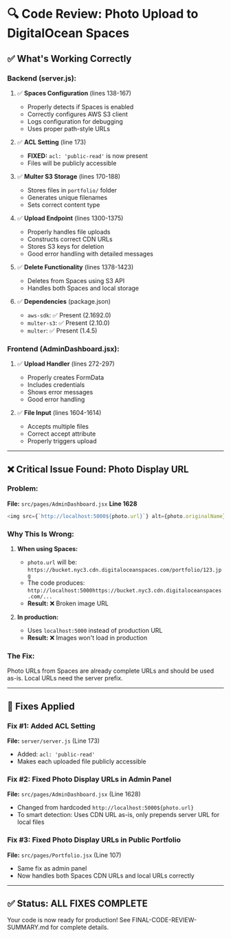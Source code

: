 # 🔍 Code Review: Photo Upload to DigitalOcean Spaces

## ✅ What's Working Correctly

### Backend (server.js):
1. ✅ **Spaces Configuration** (lines 138-167)
   - Properly detects if Spaces is enabled
   - Correctly configures AWS S3 client
   - Logs configuration for debugging
   - Uses proper path-style URLs

2. ✅ **ACL Setting** (line 173)
   - **FIXED:** `acl: 'public-read'` is now present
   - Files will be publicly accessible

3. ✅ **Multer S3 Storage** (lines 170-188)
   - Stores files in `portfolio/` folder
   - Generates unique filenames
   - Sets correct content type

4. ✅ **Upload Endpoint** (lines 1300-1375)
   - Properly handles file uploads
   - Constructs correct CDN URLs
   - Stores S3 keys for deletion
   - Good error handling with detailed messages

5. ✅ **Delete Functionality** (lines 1378-1423)
   - Deletes from Spaces using S3 API
   - Handles both Spaces and local storage

6. ✅ **Dependencies** (package.json)
   - `aws-sdk`: ✅ Present (2.1692.0)
   - `multer-s3`: ✅ Present (2.10.0)
   - `multer`: ✅ Present (1.4.5)

### Frontend (AdminDashboard.jsx):
1. ✅ **Upload Handler** (lines 272-297)
   - Properly creates FormData
   - Includes credentials
   - Shows error messages
   - Good error handling

2. ✅ **File Input** (lines 1604-1614)
   - Accepts multiple files
   - Correct accept attribute
   - Properly triggers upload

---

## ❌ Critical Issue Found: Photo Display URL

### Problem:
**File:** `src/pages/AdminDashboard.jsx` **Line 1628**

```javascript
<img src={`http://localhost:5000${photo.url}`} alt={photo.originalName} />
```

### Why This Is Wrong:

1. **When using Spaces:**
   - `photo.url` will be: `https://bucket.nyc3.cdn.digitaloceanspaces.com/portfolio/123.jpg`
   - The code produces: `http://localhost:5000https://bucket.nyc3.cdn.digitaloceanspaces.com/...`
   - **Result:** ❌ Broken image URL

2. **In production:**
   - Uses `localhost:5000` instead of production URL
   - **Result:** ❌ Images won't load in production

### The Fix:
Photo URLs from Spaces are already complete URLs and should be used as-is. Local URLs need the server prefix.

---

## 🔧 Fixes Applied

### Fix #1: Added ACL Setting
**File:** `server/server.js` (Line 173)
- Added: `acl: 'public-read'`
- Makes each uploaded file publicly accessible

### Fix #2: Fixed Photo Display URLs in Admin Panel
**File:** `src/pages/AdminDashboard.jsx` (Line 1628)
- Changed from hardcoded `http://localhost:5000${photo.url}`
- To smart detection: Uses CDN URL as-is, only prepends server URL for local files

### Fix #3: Fixed Photo Display URLs in Public Portfolio
**File:** `src/pages/Portfolio.jsx` (Line 107)
- Same fix as admin panel
- Now handles both Spaces CDN URLs and local URLs correctly

---

## ✅ Status: ALL FIXES COMPLETE

Your code is now ready for production! See FINAL-CODE-REVIEW-SUMMARY.md for complete details.


